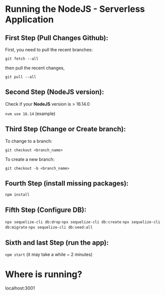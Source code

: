 # Running the NodeJS - Serverless Application

## First Step (Pull Changes Github):

First, you need to pull the recent branches:

`git fetch --all`

then pull the recent changes,

`git pull --all`

## Second Step (NodeJS version):

Check if your **NodeJS** version is > 16.14.0

`nvm use 16.14` (example)

## Third Step (Change or Create branch):

To change to a branch:

`git checkout <branch_name>`

To create a new branch:

`git checkout -b <branch_name>`

## Fourth Step (install missing packages):

`npm install`

## Fifth Step (Configure DB):

`npx sequelize-cli db:drop`
`npx sequelize-cli db:create`
`npx sequelize-cli db:migrate`
`npx sequelize-cli db:seed:all`

## Sixth and last Step (run the app):

`npm start` (it may take a while ~ 2 minutes)

# Where is running?

localhost:3001

